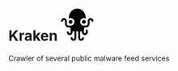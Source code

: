 # Kraken ![kraken_image](https://github.com/Shiro-Nakamura/Kraken/blob/master/kraken.png)

Crawler of several public malware feed services


